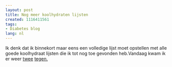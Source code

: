 ```yaml
---
layout: post
title: Nog meer koolhydraten lijsten
created: 1116411561
tags:
- Diabetes blog
lang: nl
---
```

Ik denk dat ik binnekort maar eens een volledige lijst moet opstellen met alle goede koolhydraat lijsten die ik tot nog toe gevonden heb.Vandaag kwam ik er weer [twee](http://home.hccnet.nl/jj.ruiter/brood.html) [tegen.](http://www.dollybay.com/atkins/koolhydratentabel.html)<!--break-->

